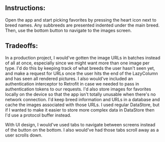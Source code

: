 ## Instructions:
Open the app and start picking favorites by pressing the heart icon next to breed names. Any subbreeds are presented indented under the main breed. Then, use the bottom button to navigate to the images screen. 

## Tradeoffs:
In a production project, I would've gotten the image URLs in batches instead of all at once, especially since we might want more than one image per type. I'd do this by keeping track of what breeds the user hasn't seen yet, and make a request for URLs once the user hits the end of the LazyColumn and has seen all rendered pictures. I also would've included an authentication interceptor to Retrofit in case we needed to pass in authentication tokens to our requests. I'd also store images for favorites locally on the device so that the app isn't totally unusable when there's no network connection. I'd keep breed information and URLs in a database and cache the images associated with those URLs. 
I used regular DataStore, but if I wanted to make it easier to store more complex data in DataStore then I'd use a protocol buffer instead.

With UI design, I would've used tabs to navigate between screens instead of the button on the bottom. I also would've had those tabs scroll away as a user scrolls down. 
